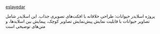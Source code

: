  [eslayedar](https://saragolmohammadi.github.io/eslayedar1/)


 
پروژه اسلایدر حیوانات: طراحی خلاقانه با افکت‌های تصویری جذاب. این اسلایدر شامل تصاویر حیوانات با قابلیت نمایش پیش‌نمایش تصاویر کوچک، پیمایش بین اسلایدها، و متن‌های توضیحی است
